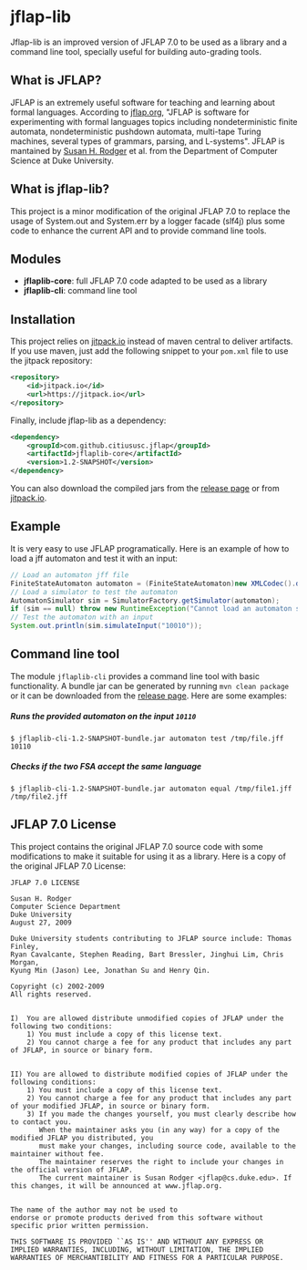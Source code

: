 jflap-lib
==============

Jflap-lib is an improved version of JFLAP 7.0 to be used as a library and a command line tool, specially useful for building auto-grading tools.

## What is JFLAP?

JFLAP is an extremely useful software for teaching and learning about formal languages. According to [jflap.org](jflap.org), "JFLAP is software for experimenting with formal languages topics including nondeterministic finite automata, nondeterministic pushdown automata, multi-tape Turing machines, several types of grammars, parsing, and L-systems". JFLAP is mantained by [Susan H. Rodger](https://users.cs.duke.edu/~rodger/) et al. from the Department of Computer Science at Duke University.

## What is jflap-lib?

This project is a minor modification of the original JFLAP 7.0 to replace the usage of System.out and System.err by a logger facade (slf4j) plus some code to enhance the current API and to provide command line tools. 

## Modules

* **jflaplib-core**: full JFLAP 7.0 code adapted to be used as a library
* **jflaplib-cli**: command line tool

## Installation

This project relies on [jitpack.io](https://jitpack.io/#citiususc/jflap-lib/1.0) instead of maven central to deliver artifacts. If you use maven, just add the following snippet to your `pom.xml` file to use the jitpack repository:

```xml
<repository>
    <id>jitpack.io</id>
    <url>https://jitpack.io</url>
</repository>
```

Finally, include jflap-lib as a dependency:

```xml
<dependency>
    <groupId>com.github.citiususc.jflap</groupId>
    <artifactId>jflaplib-core</artifactId>
    <version>1.2-SNAPSHOT</version>
</dependency>
```

You can also download the compiled jars from the [release page](../../releases) or from [jitpack.io](https://jitpack.io/#citiususc/jflap-lib/1.0).

## Example

It is very easy to use JFLAP programatically. Here is an example of how to load a jff automaton 
and test it with an input:

```java
// Load an automaton jff file
FiniteStateAutomaton automaton = (FiniteStateAutomaton)new XMLCodec().decode(new File("example.jff"), null);
// Load a simulator to test the automaton
AutomatonSimulator sim = SimulatorFactory.getSimulator(automaton);
if (sim == null) throw new RuntimeException("Cannot load an automaton simulator for " + automaton.getClass());
// Test the automaton with an input
System.out.println(sim.simulateInput("10010"));
```

## Command line tool

The module `jflaplib-cli` provides a command line tool with basic functionality. A bundle jar can be generated by running `mvn clean package` or it can be downloaded from the [release page](../../releases). Here are some examples:

##### Runs the provided automaton on the input `10110`
```
$ jflaplib-cli-1.2-SNAPSHOT-bundle.jar automaton test /tmp/file.jff 10110
```

##### Checks if the two FSA accept the same language
```
$ jflaplib-cli-1.2-SNAPSHOT-bundle.jar automaton equal /tmp/file1.jff /tmp/file2.jff
```

## JFLAP 7.0 License

This project contains the original JFLAP 7.0 source code with some modifications to make it suitable for using it as a library. Here is a copy of the original JFLAP 7.0 License:

    JFLAP 7.0 LICENSE
    
    Susan H. Rodger
    Computer Science Department
    Duke University
    August 27, 2009
    
    Duke University students contributing to JFLAP source include: Thomas Finley,
    Ryan Cavalcante, Stephen Reading, Bart Bressler, Jinghui Lim, Chris Morgan,
    Kyung Min (Jason) Lee, Jonathan Su and Henry Qin.
    
    Copyright (c) 2002-2009
    All rights reserved.
    
    
    I)  You are allowed distribute unmodified copies of JFLAP under the following two conditions:
        1) You must include a copy of this license text.
        2) You cannot charge a fee for any product that includes any part of JFLAP, in source or binary form.
    
    
    II) You are allowed to distribute modified copies of JFLAP under the following conditions:
        1) You must include a copy of this license text.
        2) You cannot charge a fee for any product that includes any part of your modified JFLAP, in source or binary form.
        3) If you made the changes yourself, you must clearly describe how to contact you.
           When the maintainer asks you (in any way) for a copy of the modified JFLAP you distributed, you
           must make your changes, including source code, available to the maintainer without fee.  
           The maintainer reserves the right to include your changes in the official version of JFLAP. 
           The current maintainer is Susan Rodger <jflap@cs.duke.edu>. If this changes, it will be announced at www.jflap.org.
           
    
    The name of the author may not be used to
    endorse or promote products derived from this software without
    specific prior written permission.
    
    THIS SOFTWARE IS PROVIDED ``AS IS'' AND WITHOUT ANY EXPRESS OR
    IMPLIED WARRANTIES, INCLUDING, WITHOUT LIMITATION, THE IMPLIED
    WARRANTIES OF MERCHANTIBILITY AND FITNESS FOR A PARTICULAR PURPOSE.
